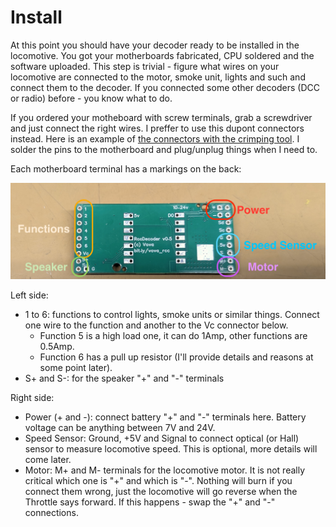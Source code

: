 # Install

At this point you should have your decoder ready to be installed in the locomotive. You got your motherboards fabricated, CPU soldered and the software uploaded. This step is trivial - figure what wires on your locomotive are connected to the motor, smoke unit, lights and such and connect them to the decoder. If you connected some other decoders (DCC or radio) before - you know what to do.

If you ordered your motheboard with screw terminals, grab a screwdriver and just connect the right wires. I preffer to use this dupont connectors instead. Here is an example of [the connectors with the crimping tool](https://www.amazon.com/Taiss-Ratcheting-Connector-Crimping-Terminal/dp/B0B11RLGDZ/ref=pd_vtp_strm_strm_cts_d_sccl_3_2/147-2764063-4966066?pd_rd_r=4351a99f-5e8e-4027-a5b0-dccba2810ab7&pd_rd_wg=662SQ&pd_rd_w=DMjg5&pd_rd_i=B0B11RLGDZ&psc=1). I solder the pins to the motherboard and plug/unplug things when I need to. 

Each motherboard terminal has a markings on the back:

![back](image/decoder_back.jpg)

Left side:
 * 1 to 6: functions to control lights, smoke units or similar things. Connect one wire to the function and another to the Vc connector below.
   * Function 5 is a high load one, it can do 1Amp, other functions are 0.5Amp.
   * Function 6 has a pull up resistor (I'll provide details and reasons at some point later).
 * S+ and S-: for the speaker "+" and "-" terminals

Right side:
 * Power (+ and -): connect battery "+" and "-" terminals here. Battery voltage can be anything between 7V and 24V.
 * Speed Sensor: Ground, +5V and Signal to connect optical (or Hall) sensor to measure locomotive speed. This is optional, more details will come later.
 * Motor: M+ and M- terminals for the locomotive motor. It is not really critical which one is "+" and which is "-". Nothing will burn if you connect them wrong, just the locomotive will go reverse when the Throttle says forward. If this happens - swap the "+" and "-" connections.
 


